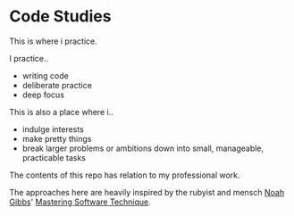 # Code Studies

This is where i practice.

I practice..
- writing code
- deliberate practice
- deep focus

This is also a place where i..
- indulge interests
- make pretty things
- break larger problems or ambitions down into small, manageable, practicable tasks

The contents of this repo has relation to my professional work.

The approaches here are heavily inspired by the rubyist and mensch [Noah Gibbs](https://github.com/noahgibbs)' [Mastering Software Technique](https://software-technique.com/).